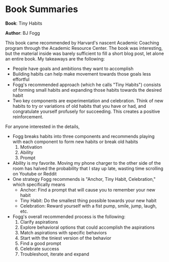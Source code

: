 # Book Summaries

__Book__: Tiny Habits

__Author__: BJ Fogg

This book came recommended by Harvard's nascent Academic Coaching program
through the Academic Resource Center. The book was interesting, but the 
material inside was barely sufficient to fill a short blog post, let alone 
an entire book. My takeaways are the following:

- People have goals and ambitions they want to accomplish
- Building habits can help make movement towards those goals less effortful
- Fogg's recommended approach (which he calls "Tiny Habits") consists of
  forming small habits and expanding those habits towards the desired habit
- Two key components are experimentation and celebration. Think of new habits
to try or variations of old habits that you have or had, and congratulate yourself
  profusely for succeeding. This creates a positive reinforcement.

For anyone interested in the details,
- Fogg breaks habits into three components and recommends playing with each component
  to form new habits or break old habits
    1. Motivation
    2. Ability
    3. Prompt
- Ability is my favorite. Moving my phone charger to the other side of the room
  has halved the probability that I stay up late, wasting time scrolling on Youtube
  or Reddit
- One strategy Fogg recommends is "Anchor, Tiny Habit, Celebration," which specifically means
    - Anchor: Find a prompt that will cause you to remember your new habit
    - Tiny Habit: Do the smallest thing possible towards your new habit
    - Celebration: Reward yourself with a fist pump, smile, jump, laugh, etc.
- Fogg's overall recommended process is the following:
    1. Clarify aspirations
    2. Explore behavioral options that could accomplish the aspirations
    3. Match aspirations with specific behaviors
    4. Start with the tiniest version of the behavior
    5. Find a good prompt
    6. Celebrate success
    7. Troubleshoot, iterate and expand